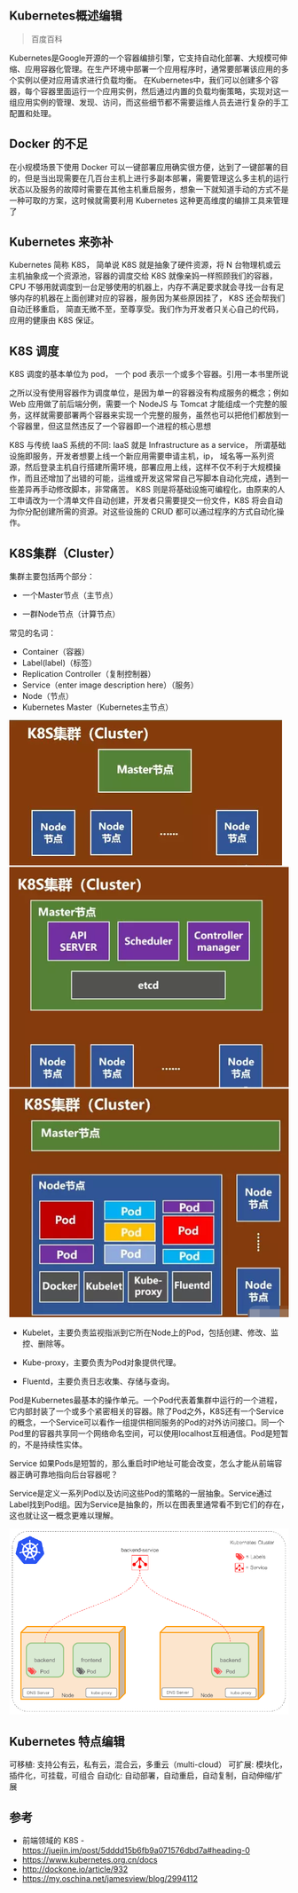 ## Kubernetes概述编辑
>百度百科

Kubernetes是Google开源的一个容器编排引擎，它支持自动化部署、大规模可伸缩、应用容器化管理。在生产环境中部署一个应用程序时，通常要部署该应用的多个实例以便对应用请求进行负载均衡。
在Kubernetes中，我们可以创建多个容器，每个容器里面运行一个应用实例，然后通过内置的负载均衡策略，实现对这一组应用实例的管理、发现、访问，而这些细节都不需要运维人员去进行复杂的手工配置和处理。

## Docker 的不足


在小规模场景下使用 Docker 可以一键部署应用确实很方便，达到了一键部署的目的，但是当出现需要在几百台主机上进行多副本部署，需要管理这么多主机的运行状态以及服务的故障时需要在其他主机重启服务，想象一下就知道手动的方式不是一种可取的方案，这时候就需要利用 Kubernetes 这种更高维度的编排工具来管理了


## Kubernetes 来弥补


Kubernetes 简称 K8S， 简单说 K8S 就是抽象了硬件资源，将 N 台物理机或云主机抽象成一个资源池，容器的调度交给 K8S 就像亲妈一样照顾我们的容器，CPU 不够用就调度到一台足够使用的机器上，内存不满足要求就会寻找一台有足够内存的机器在上面创建对应的容器，服务因为某些原因挂了， K8S 还会帮我们自动迁移重启，  简直无微不至，至尊享受。我们作为开发者只关心自己的代码，应用的健康由 K8S 保证。


## K8S 调度


K8S 调度的基本单位为 pod， 一个 pod 表示一个或多个容器。引用一本书里所说

之所以没有使用容器作为调度单位，是因为单一的容器没有构成服务的概念；例如 Web 应用做了前后端分例，需要一个 NodeJS 与 Tomcat 才能组成一个完整的服务，这样就需要部署两个容器来实现一个完整的服务，虽然也可以把他们都放到一个容器里，但这显然违反了一个容器即一个进程的核心思想

K8S 与传统 IaaS 系统的不同:
IaaS 就是 Infrastructure as a service， 所谓基础设施即服务，开发者想要上线一个新应用需要申请主机，ip， 域名等一系列资源，然后登录主机自行搭建所需环境，部署应用上线，这样不仅不利于大规模操作，而且还增加了出错的可能，运维或开发这常常自己写脚本自动化完成，遇到一些差异再手动修改脚本，非常痛苦。
K8S 则是将基础设施可编程化，由原来的人工申请改为一个清单文件自动创建，开发者只需要提交一份文件，K8S 将会自动为你分配创建所需的资源。对这些设施的 CRUD 都可以通过程序的方式自动化操作。

## K8S集群（Cluster）

集群主要包括两个部分：

- 一个Master节点（主节点）

- 一群Node节点（计算节点）

常见的名词：
- Container（容器）
- Label(label)（标签）
- Replication Controller（复制控制器）
- Service（enter image description here）（服务）
- Node（节点）
- Kubernetes Master（Kubernetes主节点）

<img src='./img/k8s集群1.png' />
<img src='./img/k8s集群2.png' />
<img src='./img/k8s集群3.png' />

- Kubelet，主要负责监视指派到它所在Node上的Pod，包括创建、修改、监控、删除等。

- Kube-proxy，主要负责为Pod对象提供代理。

- Fluentd，主要负责日志收集、存储与查询。

Pod是Kubernetes最基本的操作单元。一个Pod代表着集群中运行的一个进程，它内部封装了一个或多个紧密相关的容器。除了Pod之外，K8S还有一个Service的概念，一个Service可以看作一组提供相同服务的Pod的对外访问接口。同一个Pod里的容器共享同一个网络命名空间，可以使用localhost互相通信。Pod是短暂的，不是持续性实体。

Service
如果Pods是短暂的，那么重启时IP地址可能会改变，怎么才能从前端容器正确可靠地指向后台容器呢？

Service是定义一系列Pod以及访问这些Pod的策略的一层抽象。Service通过Label找到Pod组。因为Service是抽象的，所以在图表里通常看不到它们的存在，这也就让这一概念更难以理解。

<img src='./img/k8sService.gif' />

## Kubernetes 特点编辑
可移植: 支持公有云，私有云，混合云，多重云（multi-cloud）
可扩展: 模块化，插件化，可挂载，可组合
自动化: 自动部署，自动重启，自动复制，自动伸缩/扩展




## 参考 

- 前端领域的 K8S - https://juejin.im/post/5dddd15b6fb9a071576dbd7a#heading-0
- https://www.kubernetes.org.cn/docs
- http://dockone.io/article/932
- https://my.oschina.net/jamesview/blog/2994112